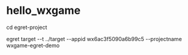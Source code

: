 # hello_wxgame

cd egret-project

egret target --t ../target --appid wx6ac3f5090a6b99c5 --projectname wxgame-egret-demo